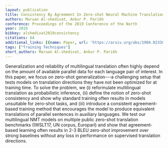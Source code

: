 ```yaml
---
layout: publication
title: Consistency By Agreement In Zero-shot Neural Machine Translation
authors: Maruan Al-shedivat, Ankur P. Parikh
conference: Proceedings of the 2019 Conference of the North
year: 2019
bibkey: alshedivat2019consistency
citations: 64
additional_links: [{name: Paper, url: 'https://arxiv.org/abs/1904.02338'}]
tags: ["Training Techniques"]
short_authors: Maruan Al-shedivat, Ankur P. Parikh
---
```

Generalization and reliability of multilingual translation often highly
depend on the amount of available parallel data for each language pair of
interest. In this paper, we focus on zero-shot generalization---a challenging
setup that tests models on translation directions they have not been optimized
for at training time. To solve the problem, we (i) reformulate multilingual
translation as probabilistic inference, (ii) define the notion of zero-shot
consistency and show why standard training often results in models unsuitable
for zero-shot tasks, and (iii) introduce a consistent agreement-based training
method that encourages the model to produce equivalent translations of parallel
sentences in auxiliary languages. We test our multilingual NMT models on
multiple public zero-shot translation benchmarks (IWSLT17, UN corpus, Europarl)
and show that agreement-based learning often results in 2-3 BLEU zero-shot
improvement over strong baselines without any loss in performance on supervised
translation directions.
